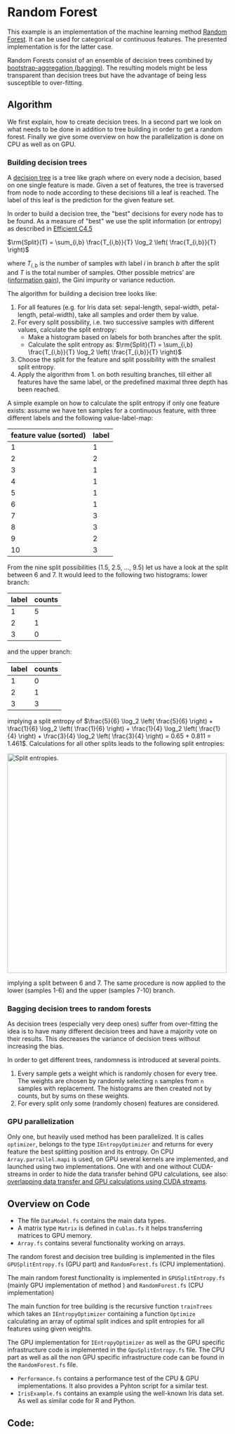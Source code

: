 # Random Forest

This example is an implementation of the machine learning method [Random Forest](http://en.wikipedia.org/wiki/Random_forest). It can be used for categorical or continuous features. The presented implementation is for the latter case.

Random Forests consist of an ensemble of decision trees combined by [bootstrap-aggregation (bagging)](http://en.wikipedia.org/wiki/Bootstrap_aggregating). The resulting models might be less transparent than decision trees but have the advantage of being less susceptible to over-fitting.

## Algorithm

We first explain, how to create decision trees. In a second part we look on what needs to be done in addition to tree building in order to get a random forest. Finally we give some overview on how the parallelization is done on CPU as well as on GPU.

### Building decision trees

A [decision tree](http://en.wikipedia.org/wiki/Decision_tree) is a tree like graph where on every node a decision, based on one single feature is made. Given a set of features, the tree is traversed from node to node according to these decisions till a leaf is reached. The label of this leaf is the prediction for the given feature set.

In order to build a decision tree, the "best" decisions for every node has to be found. As a measure of "best" we use the split information (or entropy) as described in [Efficient C4.5](http://dx.doi.org/10.1109/69.991727)

$\rm{Split}(T) = \sum_{i,b} \frac{T_{i,b}}{T} \log_2 \left( \frac{T_{i,b}}{T} \right)$

where $T_{i,b}$ is the number of samples with label $i$ in branch $b$ after the split and $T$ is the total number of samples. Other possible metrics’ are ([information gain](http://en.wikipedia.org/wiki/Information_gain_in_decision_trees)), the Gini impurity or variance reduction.

The algorithm for building a decision tree looks like:

1. For all features (e.g. for Iris data set: sepal-length, sepal-width, petal-length, petal-width), take all samples and order them by value.
2. For every split possibility, i.e. two successive samples with different values, calculate the split entropy:
	- Make a histogram based on labels for both branches after the split.
	- Calculate the split entropy as: $\rm{Split}(T) = \sum_{i,b} \frac{T_{i,b}}{T} \log_2 \left( \frac{T_{i,b}}{T} \right)$
4. Choose the split for the feature and split possibility with the smallest split entropy.
5. Apply the algorithm from 1. on both resulting branches, till either all features have the same label, or the predefined maximal three depth has been reached.

A simple example on how to calculate the split entropy if only one feature exists: assume we have ten samples for a continuous feature, with three different labels and the following value-label-map:

| feature value (sorted)  | label |
| ------------------------|-------|
|  1                      |  1    |
|  2                      |  2    |
|  3                      |  1    |
|  4                      |  1    |
|  5                      |  1    |
|  6                      |  1    |
|  7                      |  3    |
|  8                      |  3    |
|  9                      |  2    |
| 10                      |  3    |

From the nine split possibilities (1.5, 2.5, ..., 9.5) let us have a look at the split between 6 and 7. It would leed to the following two histograms: lower branch:

| label | counts |
|-------|--------|
| 1     | 5      |
| 2     | 1      |
| 3     | 0      |

and the upper branch:

| label | counts |
|-------|--------|
| 1     | 0      |
| 2     | 1      |
| 3     | 3      |

implying a split entropy of $\frac{5}{6} \log_2 \left( \frac{5}{6} \right) + \frac{1}{6} \log_2 \left( \frac{1}{6} \right) + \frac{1}{4} \log_2 \left( \frac{1}{4} \right) + \frac{3}{4} \log_2 \left( \frac{3}{4} \right) = 0.65 + 0.811 = 1.461$. Calculations for all other splits leads to the following split entropies:

<img src="../../content/images/Entropy.png" width="500" alt="Split entropies.">

implying a split between 6 and 7. The same procedure is now applied to the lower (samples 1-6) and the upper (samples 7-10) branch.

### Bagging decision trees to random forests

As decision trees (especially very deep ones) suffer from over-fitting the idea is to have many different decision trees and have a majority vote on their results. This decreases the variance of decision trees without increasing the bias.

In order to get different trees, randomness is introduced at several points.

1. Every sample gets a weight which is randomly chosen for every tree. The weights are chosen by randomly selecting `n` samples from `n` samples with replacement.
The histograms are then created not by counts, but by sums on these weights.
2. For every split only some (randomly chosen) features are considered.

### GPU parallelization
Only one, but heavily used method has been parallelized. It is calles `optimizer`, belongs to the type `IEntropyOptimizer` and returns for every feature the best splitting position and its entropy. On CPU `Array.parrallel.mapi` is used, on GPU several kernels are implemented, and launched using two implementations. One with and one without CUDA-streams in order to hide the data transfer behind GPU calculations, see also: [overlapping data transfer and GPU calculations using CUDA streams](http://devblogs.nvidia.com/parallelforall/how-overlap-data-transfers-cuda-cc/).

## Overview on Code

- The file `DataModel.fs` contains the main data types.
- A matrix type `Matrix` is defined in `Cublas.fs` it helps transferring matrices to GPU memory.
- `Array.fs` contains several functionality working on arrays.

The random forest and decision tree building is implemented in the files `GPUSplitEntropy.fs` (GPU part) and `RandomForest.fs` (CPU implementation).

The main random forest functionality is implemented in `GPUSplitEntropy.fs` (mainly GPU implementation of method ) and `RandomForest.fs` (CPU implementation)

The main function for tree building is the recursive function `trainTrees` which takes an `IEntropyOptimizer` containing a function `Optimize` calculating an array of optimal split indices and split entropies for all features using given weights.

The GPU implementation for `IEntropyOptimizer` as well as the GPU specific infrastructure code is implemented in the `GpuSplitEntropy.fs` file. The CPU part as well as all the non GPU specific infrastructure code can be found in the `RandomForest.fs` file.

- `Performance.fs` contains a performance test of the CPU & GPU implementations. It also provides a Pyhton script for a similar test.
- `IrisExample.fs` contains an example using the well-known Iris data set. As well as similar code for R and Python.

## Code:
